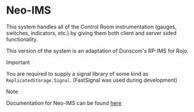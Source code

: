 # Neo-IMS
This system handles all of the Control Room instrumentation (gauges, switches, indicators, etc.) by giving them both client and server sided functionality.

This version of the system is an adaptation of Dunscom's RP-IMS for Rojo.

> [!IMPORTANT]
> You are required to supply a signal library of some kind as `ReplicatedStorage.Signal`. (FastSignal was used during development)

> [!NOTE]
> Documentation for Neo-IMS can be found [here](https://bloxinghouse-electric-corporation.github.io/Neo-IMS/docs/intro)